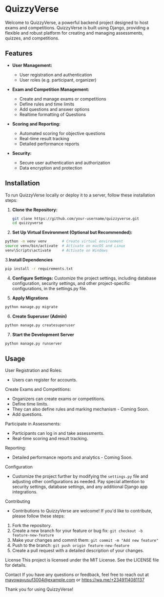 # QuizzyVerse

Welcome to QuizzyVerse, a powerful backend project designed to host exams and competitions. QuizzyVerse is built using Django, providing a flexible and robust platform for creating and managing assessments, quizzes, and competitions.

## Features

- **User Management:**
  - User registration and authentication
  - User roles (e.g. participant, organizer)

- **Exam and Competition Management:**
  - Create and manage exams or competitions
  - Define rules and time limits
  - Add questions and answer options
  - Realtime formatting of Questions

- **Scoring and Reporting:**
  - Automated scoring for objective questions
  - Real-time result tracking
  - Detailed performance reports

- **Security:**
  - Secure user authentication and authorization
  - Data encryption and protection


## Installation

To run QuizzyVerse locally or deploy it to a server, follow these installation steps:

1. **Clone the Repository:**
   ```bash
   git clone https://github.com/your-username/quizzyverse.git
   cd quizzyverse
   ```

2. **Set Up Virtual Environment (Optional but Recommended):**
```bash
python -m venv venv       # Create virtual environment
source venv/bin/activate  # Activate on macOS and Linux
venv\Scripts\activate     # Activate on Windows
```


3.**Install Dependencies**
```bash
pip install -r requirements.txt
```

4. **Configure Settings:**
Customize the project settings, including database configuration, security settings, and other project-specific configurations, in the settings.py file.

5. **Apply Migrations**
```bash
python manage.py migrate
```

6. **Create Superuser (Admin)**
```bash
python manage.py createsuperuser
```

7. **Start the Development Server**

```bash
python manage.py runserver
```

## Usage
User Registration and Roles:

- Users can register for accounts.

Create Exams and Competitions:

- Organizers can create exams or competitions.
- Define time limits.
- They can also define rules and marking mechanism - Coming Soon.
- Add questions.

Participate in Assessments:

- Participants can log in and take assessments.
- Real-time scoring and result tracking.

Reporting:

- Detailed performance reports and analytics - Coming Soon.

Configuration
- Customize the project further by modifying the `settings.py` file and adjusting other configurations as needed. Pay special attention to security settings, database settings, and any additional Django app integrations.

Contributing
- Contributions to QuizzyVerse are welcome! If you'd like to contribute, please follow these steps:

1. Fork the repository.
2. Create a new branch for your feature or bug fix: `git checkout -b feature-new-feature`
3. Make your changes and commit them: `git commit -m "Add new feature"`
4. Push to the branch: `git push origin feature-new-feature`
5. Create a pull request with a detailed description of your changes.

License
This project is licensed under the MIT License. See the LICENSE file for details.

Contact
If you have any questions or feedback, feel free to reach out at mayowayusuf3004@example.com or https://wa.me/+2349114081137

Thank you for using QuizzyVerse!
